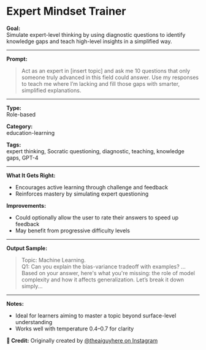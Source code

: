 # Expert Mindset Trainer

**Goal:**  
Simulate expert-level thinking by using diagnostic questions to identify knowledge gaps and teach high-level insights in a simplified way.

---

**Prompt:**  
> Act as an expert in [insert topic] and ask me 10 questions that only someone truly advanced in this field could answer. Use my responses to teach me where I’m lacking and fill those gaps with smarter, simplified explanations.

---

**Type:**  
Role-based

**Category:**  
education-learning

**Tags:**  
expert thinking, Socratic questioning, diagnostic, teaching, knowledge gaps, GPT-4

---

**What It Gets Right:**  
- Encourages active learning through challenge and feedback  
- Reinforces mastery by simulating expert questioning

**Improvements:**  
- Could optionally allow the user to rate their answers to speed up feedback  
- May benefit from progressive difficulty levels

---

**Output Sample:**  
> Topic: Machine Learning.  
> Q1: Can you explain the bias-variance tradeoff with examples? ...  
> Based on your answer, here's what you're missing: the role of model complexity and how it affects generalization. Let’s break it down simply...

---

**Notes:**  
- Ideal for learners aiming to master a topic beyond surface-level understanding  
- Works well with temperature 0.4–0.7 for clarity

**🙌 Credit:** Originally created by [@theaiguyhere on Instagram](https://www.instagram.com/p/DLe3LmdiBMO/?img_index=6&igsh=em5heXZ6djJraWF5)